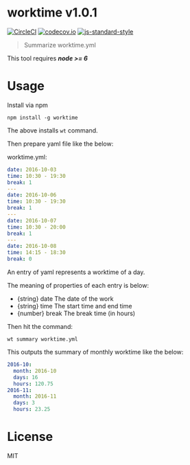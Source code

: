 # worktime v1.0.1

[![CircleCI](https://circleci.com/gh/kt3k/worktime.svg?style=svg)](https://circleci.com/gh/kt3k/worktime)
[![codecov.io](https://codecov.io/github/kt3k/worktime/coverage.svg?branch=master)](https://codecov.io/github/kt3k/worktime?branch=master)
[![js-standard-style](https://img.shields.io/badge/code%20style-standard-brightgreen.svg)](http://standardjs.com/)

> Summarize worktime.yml

This tool requires ***node >= 6***

# Usage

Install via npm

    npm install -g worktime

The above installs `wt` command.

Then prepare yaml file like the below:

worktime.yml:

```yml
date: 2016-10-03
time: 10:30 - 19:30
break: 1
---
date: 2016-10-06
time: 10:30 - 19:30
break: 1
---
date: 2016-10-07
time: 10:30 - 20:00
break: 1
---
date: 2016-10-08
time: 14:15 - 18:30
break: 0
```

An entry of yaml represents a worktime of a day.

The meaning of properties of each entry is below:

- {string} date The date of the work
- {string} time The start time and end time
- {number} break The break time (in hours)

Then hit the command:

    wt summary worktime.yml

This outputs the summary of monthly worktime like the below:

```yaml
2016-10:
  month: 2016-10
  days: 16
  hours: 120.75
2016-11:
  month: 2016-11
  days: 3
  hours: 23.25
```

# License

MIT
